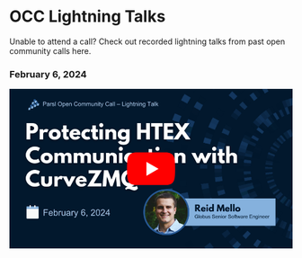 # OCC Lightning Talks
Unable to attend a call? Check out recorded lightning talks from past open community calls here.

### February 6, 2024

<span style="width:400px;"><img src="https://github.com/sophie-bui/parsl-community-playbook/blob/main/Files/images/020624_Reid-Mello.png"></span>


